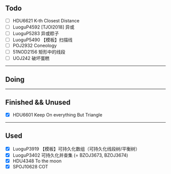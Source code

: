 ## Todo

- [ ] HDU6621 K-th Closest Distance
- [ ] LuoguP4592 \[TJOI2018\] 异或
- [ ] LuoguP5283 异或粽子
- [ ] LuoguP5490 【模板】扫描线
- [ ] POJ2932 Coneology
- [ ] 51NOD2156 矩形中的线段
- [ ] UOJ242 破坏蛋糕

---

## Doing


---

## Finished && Unused

- [x] HDU6601 Keep On everything But Triangle

---

## Used

- [x] LuoguP3919 【模板】可持久化数组（可持久化线段树/平衡树）
- [x] LuoguP3402 可持久化并查集 (= BZOJ3673, BZOJ3674)
- [x] HDU4348 To the moon
- [x] SPOJ10628 COT
